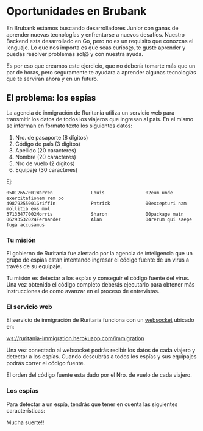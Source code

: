# Oportunidades en Brubank

En Brubank estamos buscando desarrolladores Junior con ganas de aprender nuevas tecnologías y enfrentarse a nuevos desafíos. Nuestro Backend esta desarrollado en Go, pero no es un requisito que conozcas el lenguaje. Lo que nos importa es que seas curios@, te guste aprender y puedas resolver problemas sol@ y con nuestra ayuda.

Es por eso que creamos este ejercicio, que no debería tomarte más que un par de horas, pero seguramente te ayudara a aprender algunas tecnologías que te serviran ahora y en un futuro.


## El problema: los espías

La agencia de inmigración de Ruritania utiliza un servicio web para transmitir los datos de todos los viajeros que ingresan al país. En el mismo se informan en formato texto los siguientes datos:

1. Nro. de pasaporte (8 dígitos)
2. Código de país (3 dígitos)
3. Apellido (20 caracteres)
4. Nombre (20 caracteres)
5. Nro de vuelo (2 dígitos)
6. Equipaje (30 caracteres)

Ej:

```
05012657001Warren              Louis               02eum unde exercitationem rem po
49879255001Griffin             Patrick             00excepturi nam mollitia eos mol
37133477002Morris              Sharon              00package main
06293532024Fernandez           Alan                04rerum qui saepe fuga accusamus
```


### Tu misión

El gobierno de Ruritania fue alertado por la agencia de inteligencia que un grupo de espías estan intentando ingresar el código fuente de un virus a través de su equipaje.

Tu misión es detectar a los espías y conseguir el código fuente del virus. Una vez obtenido el código completo deberás ejecutarlo para obtener más instrucciones de como avanzar en el proceso de entrevistas.


### El servicio web

El servicio de inmigración de Ruritaria funciona con un [websocket](https://www.oscarblancarteblog.com/2017/02/20/introduccion-a-lo-websocket/) ubicado en: 

[ws://ruritania-immigration.herokuapp.com/immigration](ws://ruritania-immigration.herokuapp.com/immigration)

Una vez conectado al websocket podrás recibir los datos de cada viajero y detectar a los espías. Cuando descubrás a todos los espías y sus equipajes podrás correr el código fuente.

El orden del código fuente esta dado por el Nro. de vuelo de cada viajero.


### Los espías

Para detectar a un espía, tendrás que tener en cuenta las siguientes características:


Mucha suerte!!
